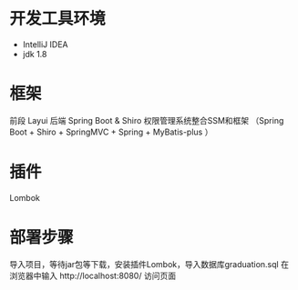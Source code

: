 # 开发工具环境

- IntelliJ IDEA 
- jdk 1.8

# 框架

前段
Layui
后端
Spring Boot & Shiro 权限管理系统整合SSM和框架
（Spring Boot + Shiro +  SpringMVC + Spring + MyBatis-plus ）

# 插件

Lombok

# 部署步骤

导入项目，等待jar包等下载，安装插件Lombok，导入数据库graduation.sql
在浏览器中输入
http://localhost:8080/
访问页面


